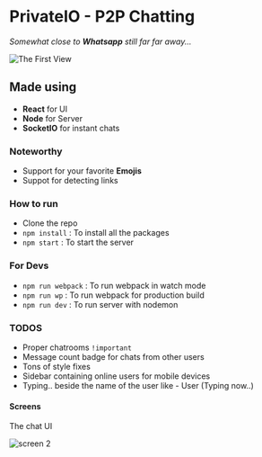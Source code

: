 # PrivateIO - P2P Chatting

_Somewhat close to **Whatsapp** still far far away..._

![The First View](assets/screen-1.JPG)

## Made using

- **React** for UI
- **Node** for Server
- **SocketIO** for instant chats

### Noteworthy

- Support for your favorite **Emojis**
- Suppot for detecting links

### How to run

- Clone the repo
- `npm install` : To install all the packages
- `npm start` : To start the server

### For Devs

- `npm run webpack` : To run webpack in watch mode
- `npm run wp` : To run webpack for production build
- `npm run dev` : To run server with nodemon

### TODOS

- Proper chatrooms `!important`
- Message count badge for chats from other users
- Tons of style fixes
- Sidebar containing online users for mobile devices
- Typing.. beside the name of the user like - User (Typing now..)

#### Screens

The chat UI

![screen 2](assets/screen-2.JPG)
